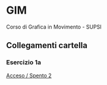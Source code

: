 # GIM
Corso di Grafica in Movimento - SUPSI

## Collegamenti cartella

### Esercizio 1a
[Acceso / Spento 2](https://BassaniMirko.github.io/GIM//Esercizio_1A/template/acceso_spento_2.html)
